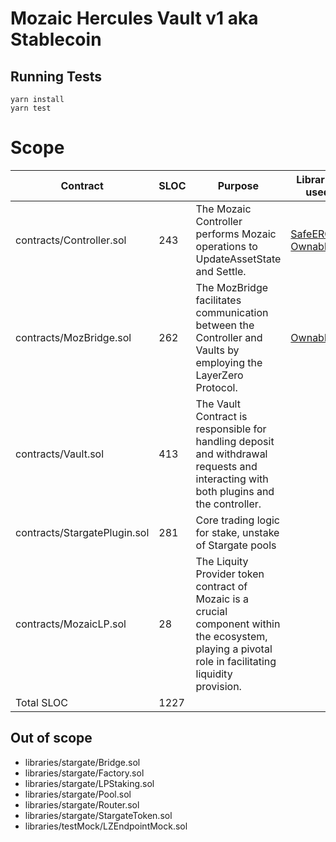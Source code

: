 # Mozaic Hercules Vault v1 aka Stablecoin

## Running Tests

```
yarn install
yarn test
```

# Scope

| Contract                     | SLOC | Purpose                                                                                                                                                | Libraries used                                                                                                                                                                                                                       |
| ---------------------------- | ---- | ------------------------------------------------------------------------------------------------------------------------------------------------------ | ------------------------------------------------------------------------------------------------------------------------------------------------------------------------------------------------------------------------------------ |
| contracts/Controller.sol     | 243  | The Mozaic Controller performs Mozaic operations to UpdateAssetState and Settle.                                                                       | [SafeERC20](https://github.com/OpenZeppelin/openzeppelin-contracts/blob/master/contracts/token/ERC20/utils/SafeERC20.sol) [Ownable](https://github.com/OpenZeppelin/openzeppelin-contracts/blob/master/contracts/access/Ownable.sol) |
| contracts/MozBridge.sol      | 262  | The MozBridge facilitates communication between the Controller and Vaults by employing the LayerZero Protocol.                                         | [Ownable](https://github.com/OpenZeppelin/openzeppelin-contracts/blob/master/contracts/access/Ownable.sol) []()                                                                                                                      |
| contracts/Vault.sol          | 413  | The Vault Contract is responsible for handling deposit and withdrawal requests and interacting with both plugins and the controller.                   |                                                                                                                                                                                                                                      |
| contracts/StargatePlugin.sol | 281  | Core trading logic for stake, unstake of Stargate pools                                                                                                |                                                                                                                                                                                                                                      |
| contracts/MozaicLP.sol       | 28   | The Liquity Provider token contract of Mozaic is a crucial component within the ecosystem, playing a pivotal role in facilitating liquidity provision. |                                                                                                                                                                                                                                      |
| Total SLOC                   | 1227 |                                                                                                                                                        |                                                                                                                                                                                                                                      |

## Out of scope

- libraries/stargate/Bridge.sol
- libraries/stargate/Factory.sol
- libraries/stargate/LPStaking.sol
- libraries/stargate/Pool.sol
- libraries/stargate/Router.sol
- libraries/stargate/StargateToken.sol
- libraries/testMock/LZEndpointMock.sol
